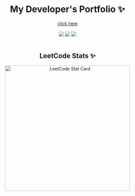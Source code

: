<p align="center">
  <h1 align="center">My Developer's Portfolio ✨</h1>

  <p align="center">
<a href="https://pnctriet.github.io/PER_MyPorfolio/">click here</a>
  <br/
    <br/>
    <br/>
    <img src="https://img.shields.io/badge/-Bootstrap-05122A?style=flat&logo=bootstrap&logoColor=563D7C"/>
    <img src="https://img.shields.io/badge/-CSS-05122A?style=flat&logo=CSS3&logoColor=1572B6"/>
    <img src="https://img.shields.io/badge/-HTML-05122A?style=flat&logo=HTML5"/>
  <br/>
  <br/>
</p>
 <h2 align="center">LeetCode Stats ✨</h2>
<p align="center">
  <a href="[https://github.com/KnlnKS/leetcode-stats](https://leetcode.com/trietnguyenpham/)">
    <img alt="LeetCode Stat Card" src="https://leetcode-stats-six.vercel.app/?username=trietnguyenpham&theme=dark" width="400"/>
  </a>
</p>
